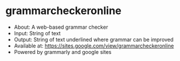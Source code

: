 # grammarcheckeronline
* About: A web-based grammar checker
* Input: String of text 
* Output: String of text underlined where grammar can be improved
* Available at: https://sites.google.com/view/grammarcheckeronline
* Powered by grammarly and google sites
